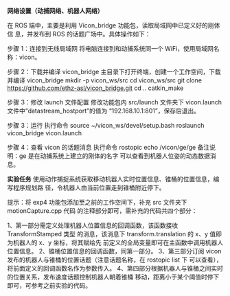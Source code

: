 **网络设置（动捕网络、机器人网络）**

在 ROS 端中，主要是利用 Vicon_bridge 功能包，读取局域网中已定义好的刚体信
息，并发布到 ROS 的话题广场中。具体操作如下：

步骤 1：连接到无线局域网
将电脑连接到和动捕系统同一个 WiFi，使用局域网名称：vicon。

步骤 2：下载并编译 vicon_bridge
主目录下打开终端，创建一个工作空间，下载并编译 vicon_bridge
mkdir -p vicon_ws/src
cd vicon_ws/src
git clone https://github.com/ethz-asl/vicon_bridge.git
cd ..
catkin_make

步骤 3：修改 launch 文件配置
修改功能包内 src/launch 文件夹下 vicon.launch 文件中“datastream_hostport”的值为
“192.168.10.1:801”，保存后退出。

步骤 3：运行
执行命令
source ~/vicon_ws/devel/setup.bash
roslaunch vicon_bridge vicon.launch

步骤 4：查看 vicon 的话题消息
执行命令
rostopic echo /vicon/ge/ge
备注说明：ge 是在动捕系统上建立的刚体的名字
可以查看到机器人位姿的动态数据消息。

**实验任务**
使用动作捕捉系统获取移动机器人实时位置信息、锥桶的位置信息，编写程序规划路
径，令机器人由当前位置走到锥桶附近停下。

提示：将 exp4 功能包添加至之前的工作空间下，补充 src 文件夹下 motionCapture.cpp 代码
的注释部分即可，需补充的代码共四个部分：

1、第一部分需定义处理机器人位置信息的回调函数，该函数接收 TransformStamped 类型
的消息，该消息下 transform.translation 的 x、y 值即为机器人的 x、y 坐标，将其赋给先
前定义的全局变量即可在主函数中调用机器人位置信息。
2、锥桶位置信息的回调函数，同第一部分。
3、第三部分订阅 vicon 发布的机器人与锥桶的位置话题（注意话题名称，在 rostopic list 下
可以查看），将前面定义的回调函数名作为参数传入。
4、第四部分根据机器人与锥桶之间实时的位置关系，发布速度话题控制机器人朝着锥桶
移动，距离小于某个阈值时停下即可，可参考之前实验的代码。

